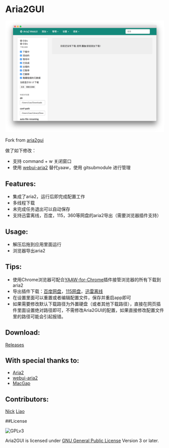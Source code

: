 Aria2GUI
===========

![UI](preview.png)

Fork from [aria2gui](https://github.com/yangshun1029/aria2gui)

做了如下修改：

- 支持 command + w 关闭窗口 
- 使用 [webui-aria2](https://github.com/ziahamza/webui-aria2) 替代yaaw，使用 gitsubmodule 进行管理

## Features:

- 集成了aria2，运行后即完成配置工作
- 多线程下载
- 未完成任务退出可以自动保存
- 支持迅雷离线，百度，115，360等网盘的aria2导出（需要浏览器插件支持）

## Usage:

- 解压后拖到应用里面运行
- 浏览器导出aria2

## Tips:

- 使用Chrome浏览器可配合[YAAW-for-Chrome](https://github.com/acgotaku/YAAW-for-Chrome)插件接管浏览器的所有下载到aria2
- 导出插件下载：[百度网盘](https://github.com/acgotaku/BaiduExporter)，[115网盘](https://github.com/acgotaku/115)，[迅雷离线](https://github.com/binux/ThunderLixianExporter)
- 在设置里面可以重置或者编辑配置文件，保存并重启app即可
- 如果需要修改默认下载路径为外置硬盘（或者其他下载路径），直接在网页插件里面设置绝对路径即可，不需修改Aria2GUI的配置，如果直接修改配置文件里的路径可能会引起报错。

## Download:

  [Releases](https://github.com/liaoishere/aria2gui/releases)

## With special thanks to:

 - [Aria2](https://aria2.github.io)
 - [webui-aria2](https://github.com/ziahamza/webui-aria2)
 - [MacGap](https://github.com/MacGapProject)

## Contributors:

  [Nick](https://github.com/yangshun1029)
  [Liao](https://github.com/liaoishere)

##License

![GPLv3](https://www.gnu.org/graphics/gplv3-127x51.png)

Aria2GUI is licensed under [GNU General Public License](https://www.gnu.org/licenses/gpl.html) Version 3 or later.
